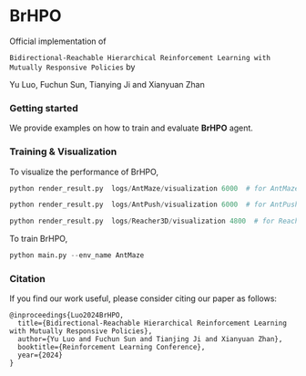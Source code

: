 <h1>BrHPO</span></h1>

Official implementation of

`Bidirectional-Reachable Hierarchical Reinforcement Learning with Mutually Responsive Policies` by

Yu Luo, Fuchun Sun, Tianying Ji and Xianyuan Zhan

### Getting started

We provide examples on how to train and evaluate **BrHPO** agent.

### Training & Visualization

To visualize the performance of BrHPO, 

```python
python render_result.py  logs/AntMaze/visualization 6000  # for AntMaze

python render_result.py  logs/AntPush/visualization 6000  # for AntPush

python render_result.py  logs/Reacher3D/visualization 4800  # for Reacher3D
```

To train BrHPO,

```python
python main.py --env_name AntMaze
```

### Citation

If you find our work useful, please consider citing our paper as follows:

````
@inproceedings{Luo2024BrHPO,
  title={Bidirectional-Reachable Hierarchical Reinforcement Learning with Mutually Responsive Policies}, 
  author={Yu Luo and Fuchun Sun and Tianjing Ji and Xianyuan Zhan},
  booktitle={Reinforcement Learning Conference},
  year={2024}
}
````

